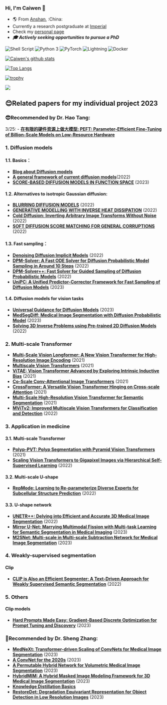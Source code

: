 ### Hi, I'm Caiwen 👋
- :earth_americas: From [Anshan](https://en.wikipedia.org/wiki/Anshan), :China:
- Currently a research postgraduate at [Imperial](https://www.imperial.ac.uk/)
- Check my [personal page](https://caiwenxu.github.io/)
- _**🎓 Actively seeking opportunities to pursue a PhD**_

<p>
  <img alt="Shell Script" src="https://img.shields.io/badge/-Shell Script-2C3840?style=flat-square&logo=gnu-bash&logoColor=white" />
  <img alt="Python 3" src="https://img.shields.io/badge/-Python-2b5b84?style=flat-square&logo=python&logoColor=white" />
  <img alt="PyTorch" src="https://img.shields.io/badge/-PyTorch-ee4c2c?style=flat-square&logo=pytorch&logoColor=white" />
  <img alt="Lightning" src="https://img.shields.io/badge/-Lightning-792de4?style=flat-square&logo=lightning&logoColor=white" />
  <img alt="Docker" src="https://img.shields.io/badge/-Docker-0073ec?style=flat-square&logo=docker&logoColor=white" />
</p>

[![Caiwen's github stats](https://github-readme-stats.vercel.app/api?username=CaiwenXu&show_icons=true&theme=gotham&border_color=2ba888)](https://github.com/anuraghazra/github-readme-stats)

[![Top Langs](https://github-readme-stats.vercel.app/api/top-langs/?username=CaiwenXu&layout=compact&size_weight=0&count_weight=1&theme=gotham&border_color=2ba888)](https://github.com/anuraghazra/github-readme-stats)

[![trophy](https://github-profile-trophy.vercel.app/?username=CaiwenXu&theme=onedark&margin-w=15&margin-h=15&no-bg=true&rank=-C&column=4)](https://github.com/ryo-ma/github-profile-trophy)
  
<span>
  <a href="https://br.linkedin.com/in/georgecdearaujo/en"><img src="https://img.shields.io/badge/Connect-0077B5?style=social&logo=linkedin"/></a>
</span>

## 😊**Related papers for my individual project 2023**
### 😎**Recommended by Dr. Hao Tang:**

3/25: - **[在有限的硬件资源上做大模型: PEFT: Parameter-Efficient Fine-Tuning of Billion-Scale Models on Low-Resource Hardware](https://huggingface.co/blog/peft)**

### 1. Diffusion models
#### 1.1. Basics：
- **[Blog about Diffusion models](https://lilianweng.github.io/posts/2021-07-11-diffusion-models/)**
- **[A general framework of current diffusion models](https://arxiv.org/pdf/2206.00364.pdf)**(2022)
- **[SCORE-BASED DIFFUSION MODELS IN FUNCTION SPACE](https://arxiv.org/pdf/2302.07400.pdf)** (2023)
#### 1.2. Alternatives to isotropic Gaussian diffusion:
- **[BLURRING DIFFUSION MODELS](https://arxiv.org/pdf/2209.05557.pdf)** (2022)
- **[GENERATIVE MODELLING WITH INVERSE HEAT DISSIPATION](https://arxiv.org/pdf/2206.13397.pdf)** (2022)
- **[Cold Diffusion: Inverting Arbitrary Image Transforms Without Noise](https://arxiv.org/pdf/2208.09392.pdf)** (2022)
- **[SOFT DIFFUSION SCORE MATCHING FOR GENERAL CORRUPTIONS](https://arxiv.org/pdf/2209.05442.pdf)** (2022)
#### 1.3. Fast sampling：
- **[Denoising Diffusion Implicit Models](https://arxiv.org/abs/2010.02502)** (2022)
- **[DPM-Solver: A Fast ODE Solver for Diffusion Probabilistic Model Sampling in Around 10 Steps](https://arxiv.org/abs/2206.00927)** (2022)
- **[DPM-Solver++: Fast Solver for Guided Sampling of Diffusion Probabilistic Models](https://arxiv.org/abs/2211.01095)** (2022)
- **[UniPC: A Unified Predictor-Corrector Framework for Fast Sampling of Diffusion Models](https://arxiv.org/pdf/2302.04867.pdf)** (2023)
#### 1.4. Diffusion models for vision tasks
- **[Universal Guidance for Diffusion Models](https://arxiv.org/pdf/2302.07121.pdf)** (2023)
- **[MedSegDiff: Medical Image Segmentation with Diffusion Probabilistic Model](https://arxiv.org/pdf/2211.00611.pdf)** (2023)
- **[Solving 3D Inverse Problems using Pre-trained 2D Diffusion Models](https://arxiv.org/pdf/2211.10655.pdf)** (2022)


### 2. Multi-scale Transformer
- **[Multi-Scale Vision Longformer: A New Vision Transformer for High-Resolution Image Encoding](https://arxiv.org/abs/2103.15358)** (2021)
- **[Multiscale Vision Transformers](https://arxiv.org/abs/2104.11227)** (2021)
- **[ViTAE: Vision Transformer Advanced by Exploring Intrinsic Inductive Bias](https://arxiv.org/abs/2106.03348)** (2021)
- **[Co-Scale Conv-Attentional Image Transformers](https://arxiv.org/abs/2104.06399)** (2021)
- **[CrossFormer: A Versatile Vision Transformer Hinging on Cross-scale Attention](https://arxiv.org/abs/2108.00154)** (2021)
- **[Multi-Scale High-Resolution Vision Transformer for Semantic Segmentation](https://arxiv.org/abs/2111.01236)** (2021)
- **[MViTv2: Improved Multiscale Vision Transformers for Classification and Detection](https://arxiv.org/abs/2112.01526)** (2022)


### 3. Application in medicine
#### 3.1. Multi-scale Transformer 
- **[Polyp-PVT: Polyp Segmentation with Pyramid Vision Transformers](https://arxiv.org/abs/2108.06932)** (2021)
- **[Scaling Vision Transformers to Gigapixel Images via Hierarchical Self-Supervised Learning](https://arxiv.org/abs/2206.02647)** (2022)
#### 3.2. Multi-scale U-shape
- **[RepMode: Learning to Re-parameterize Diverse Experts for Subcellular Structure Prediction](https://arxiv.org/abs/2212.10066)** (2022)
#### 3.3. U-shape network
- **[UNETR++: Delving into Efficient and Accurate 3D Medical Image Segmentation](https://arxiv.org/abs/2212.04497)** (2022)
- **[Mirror U-Net: Marrying Multimodal Fission with Multi-task Learning for Semantic Segmentation in Medical Imaging](https://arxiv.org/pdf/2303.07126v1.pdf)** (2023)
- **[M2SNet: Multi-scale in Multi-scale Subtraction Network for Medical Image Segmentation](https://arxiv.org/pdf/2303.10894.pdf)** (2023)


### 4. Weakly-supervised segmentation
#### Clip
- **[CLIP is Also an Efficient Segmenter: A Text-Driven Approach for Weakly Supervised Semantic Segmentation](https://arxiv.org/abs/2212.09506)** (2022)


### 5. Others
#### Clip models
- **[Hard Prompts Made Easy: Gradient-Based Discrete Optimization for Prompt Tuning and Discovery](https://arxiv.org/pdf/2302.03668.pdf)** (2023)



### 🙂**Recommended by Dr. Sheng Zhang:**
- **[MedNeXt: Transformer-driven Scaling of ConvNets for Medical Image Segmentation](https://arxiv.org/abs/2303.09975)** (2023)
- **[A ConvNet for the 2020s](https://arxiv.org/pdf/2201.03545.pdf)** (2023)
- **[A Permutable Hybrid Network for Volumetric Medical Image Segmentation](https://arxiv.org/pdf/2303.13111.pdf)** (2023)
- **[HybridMIM: A Hybrid Masked Image Modeling Framework for 3D Medical Image Segmentation](https://arxiv.org/abs/2303.10333)** (2023)
- **[Knowledge Distillation Basics](https://blog.csdn.net/nature553863/article/details/80568658)** 
- **[RestoreDet: Degradation Equivariant Representation for Object Detection in Low Resolution Images](https://arxiv.org/pdf/2201.02314.pdf)** (2023)

